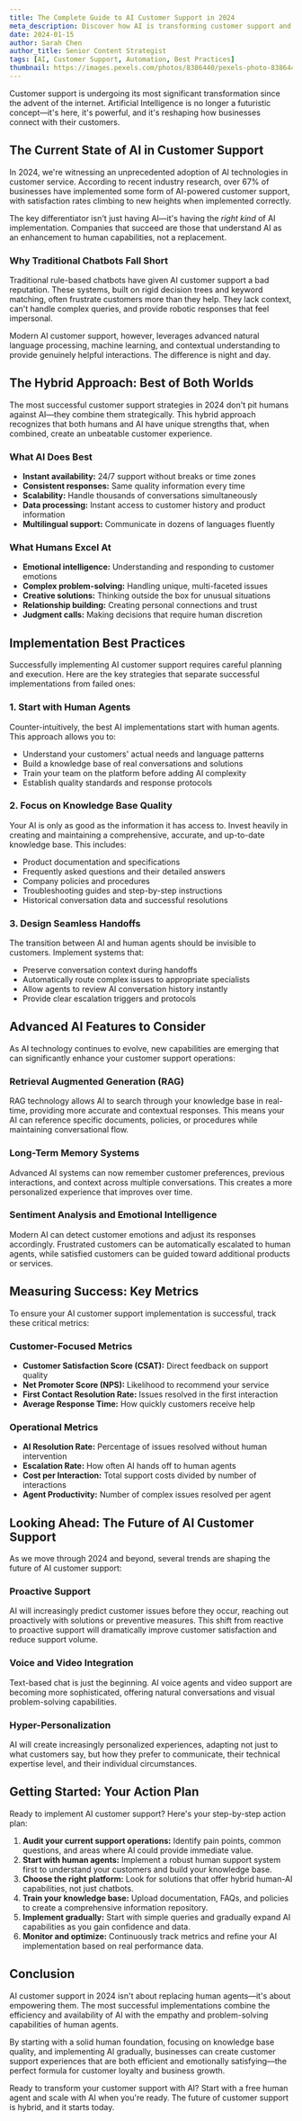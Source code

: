 ```yaml
---
title: The Complete Guide to AI Customer Support in 2024
meta_description: Discover how AI is transforming customer support and why the hybrid approach is winning. Learn best practices for implementation.
date: 2024-01-15
author: Sarah Chen
author_title: Senior Content Strategist
tags: [AI, Customer Support, Automation, Best Practices]
thumbnail: https://images.pexels.com/photos/8386440/pexels-photo-8386440.jpeg?auto=compress&cs=tinysrgb&w=800&h=400&fit=crop
---
```


Customer support is undergoing its most significant transformation since the advent of the internet. 
Artificial Intelligence is no longer a futuristic concept—it's here, it's powerful, and it's reshaping 
how businesses connect with their customers.

## The Current State of AI in Customer Support

In 2024, we're witnessing an unprecedented adoption of AI technologies in customer service. According to recent 
industry research, over 67% of businesses have implemented some form of AI-powered customer support, with 
satisfaction rates climbing to new heights when implemented correctly.

The key differentiator isn't just having AI—it's having the *right kind* of AI implementation. 
Companies that succeed are those that understand AI as an enhancement to human capabilities, not a replacement.

### Why Traditional Chatbots Fall Short

Traditional rule-based chatbots have given AI customer support a bad reputation. These systems, built on 
rigid decision trees and keyword matching, often frustrate customers more than they help. They lack context, 
can't handle complex queries, and provide robotic responses that feel impersonal.

Modern AI customer support, however, leverages advanced natural language processing, machine learning, 
and contextual understanding to provide genuinely helpful interactions. The difference is night and day.

## The Hybrid Approach: Best of Both Worlds

The most successful customer support strategies in 2024 don't pit humans against AI—they combine them 
strategically. This hybrid approach recognizes that both humans and AI have unique strengths that, 
when combined, create an unbeatable customer experience.

### What AI Does Best

- **Instant availability:** 24/7 support without breaks or time zones
- **Consistent responses:** Same quality information every time
- **Scalability:** Handle thousands of conversations simultaneously
- **Data processing:** Instant access to customer history and product information
- **Multilingual support:** Communicate in dozens of languages fluently

### What Humans Excel At

- **Emotional intelligence:** Understanding and responding to customer emotions
- **Complex problem-solving:** Handling unique, multi-faceted issues
- **Creative solutions:** Thinking outside the box for unusual situations
- **Relationship building:** Creating personal connections and trust
- **Judgment calls:** Making decisions that require human discretion

## Implementation Best Practices

Successfully implementing AI customer support requires careful planning and execution. Here are the 
key strategies that separate successful implementations from failed ones:

### 1. Start with Human Agents

Counter-intuitively, the best AI implementations start with human agents. This approach allows you to:

- Understand your customers' actual needs and language patterns
- Build a knowledge base of real conversations and solutions
- Train your team on the platform before adding AI complexity
- Establish quality standards and response protocols

### 2. Focus on Knowledge Base Quality

Your AI is only as good as the information it has access to. Invest heavily in creating and maintaining 
a comprehensive, accurate, and up-to-date knowledge base. This includes:

- Product documentation and specifications
- Frequently asked questions and their detailed answers
- Company policies and procedures
- Troubleshooting guides and step-by-step instructions
- Historical conversation data and successful resolutions

### 3. Design Seamless Handoffs

The transition between AI and human agents should be invisible to customers. Implement systems that:

- Preserve conversation context during handoffs
- Automatically route complex issues to appropriate specialists
- Allow agents to review AI conversation history instantly
- Provide clear escalation triggers and protocols

## Advanced AI Features to Consider

As AI technology continues to evolve, new capabilities are emerging that can significantly enhance 
your customer support operations:

### Retrieval Augmented Generation (RAG)

RAG technology allows AI to search through your knowledge base in real-time, providing more accurate 
and contextual responses. This means your AI can reference specific documents, policies, or procedures 
while maintaining conversational flow.

### Long-Term Memory Systems

Advanced AI systems can now remember customer preferences, previous interactions, and context across 
multiple conversations. This creates a more personalized experience that improves over time.

### Sentiment Analysis and Emotional Intelligence

Modern AI can detect customer emotions and adjust its responses accordingly. Frustrated customers can 
be automatically escalated to human agents, while satisfied customers can be guided toward additional 
products or services.

## Measuring Success: Key Metrics

To ensure your AI customer support implementation is successful, track these critical metrics:

### Customer-Focused Metrics

- **Customer Satisfaction Score (CSAT):** Direct feedback on support quality
- **Net Promoter Score (NPS):** Likelihood to recommend your service
- **First Contact Resolution Rate:** Issues resolved in the first interaction
- **Average Response Time:** How quickly customers receive help

### Operational Metrics

- **AI Resolution Rate:** Percentage of issues resolved without human intervention
- **Escalation Rate:** How often AI hands off to human agents
- **Cost per Interaction:** Total support costs divided by number of interactions
- **Agent Productivity:** Number of complex issues resolved per agent

## Looking Ahead: The Future of AI Customer Support

As we move through 2024 and beyond, several trends are shaping the future of AI customer support:

### Proactive Support

AI will increasingly predict customer issues before they occur, reaching out proactively with solutions 
or preventive measures. This shift from reactive to proactive support will dramatically improve customer 
satisfaction and reduce support volume.

### Voice and Video Integration

Text-based chat is just the beginning. AI voice agents and video support are becoming more sophisticated, 
offering natural conversations and visual problem-solving capabilities.

### Hyper-Personalization

AI will create increasingly personalized experiences, adapting not just to what customers say, but how 
they prefer to communicate, their technical expertise level, and their individual circumstances.

## Getting Started: Your Action Plan

Ready to implement AI customer support? Here's your step-by-step action plan:

1. **Audit your current support operations:** Identify pain points, common questions, 
   and areas where AI could provide immediate value.
2. **Start with human agents:** Implement a robust human support system first to 
   understand your customers and build your knowledge base.
3. **Choose the right platform:** Look for solutions that offer hybrid human-AI 
   capabilities, not just chatbots.
4. **Train your knowledge base:** Upload documentation, FAQs, and policies to 
   create a comprehensive information repository.
5. **Implement gradually:** Start with simple queries and gradually expand AI 
   capabilities as you gain confidence and data.
6. **Monitor and optimize:** Continuously track metrics and refine your AI 
   implementation based on real performance data.

## Conclusion

AI customer support in 2024 isn't about replacing human agents—it's about empowering them. The most 
successful implementations combine the efficiency and availability of AI with the empathy and 
problem-solving capabilities of human agents.

By starting with a solid human foundation, focusing on knowledge base quality, and implementing 
AI gradually, businesses can create customer support experiences that are both efficient and 
emotionally satisfying—the perfect formula for customer loyalty and business growth.

Ready to transform your customer support with AI? Start with a free human agent and scale with 
AI when you're ready. The future of customer support is hybrid, and it starts today.